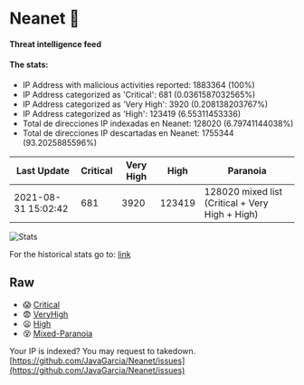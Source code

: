 # Neanet :hocho:
#### Threat intelligence feed
#### The stats:

- IP Address with malicious activities reported: 1883364 (100%)
- IP Address categorized as 'Critical':  681 (0.0361587032565%)
- IP Address categorized as 'Very High':  3920 (0.208138203767%)
- IP Address categorized as 'High':  123419 (6.55311453336)
- Total de direcciones IP indexadas en Neanet:  128020 (6.79741144038%)
- Total de direcciones IP descartadas en Neanet:  1755344 (93.2025885596%)

| Last Update | Critical | Very High | High | Paranoia |
| --- | --- | --- | --- | --- |
| 2021-08-31 15:02:42 | 681 | 3920 | 123419 | 128020 mixed list (Critical + Very High + High)|

![Stats](https://docs.google.com/spreadsheets/d/e/2PACX-1vSnaNMIXVabIpDJjufMlzH7poXnshF3mgd8Is1g9ytUEzVsP5my4Trn8f-xkoLLQ38xpL3HtmUexLo6/pubchart?oid=501124687&format=image)

For the historical stats go to: [link](/stats.csv)
## Raw
- :scream: [Critical](https://raw.githubusercontent.com/JavaGarcia/Neanet/master/blacklists/neanet_critical.txt)
- :fearful: [VeryHigh](https://raw.githubusercontent.com/JavaGarcia/Neanet/master/blacklists/neanet_veryHigh.txtt)
- :frowning: [High](https://raw.githubusercontent.com/JavaGarcia/Neanet/master/blacklists/neanet_high.txt)
- :dizzy_face: [Mixed-Paranoia](https://raw.githubusercontent.com/JavaGarcia/Neanet/master/blacklists/neanet_all.txt)


Your IP is indexed? You may request to takedown. [https://github.com/JavaGarcia/Neanet/issues](https://github.com/JavaGarcia/Neanet/issues)


























































































































































































































































































































































































































































































































































































































































































































































































































































































































































































































































































































































































































































































































































































































































































































































































































































































































































































































































































































































































































































































































































































































































































































































































































































































































































































































































































































































































































































































































































































































































































































































































































































































































































































































































































































































































































































































































































































































































































































































































































































































































































































































































































































































































































































































































































































































































































































































































































































































































































































































































































































































































































































































































































































































































































































































































































































































































































































































































































































































































































































































































































































































































































































































































































































































































































































































































































































































































































































































































































































































































































































































































































































































































































































































































































































































































































































































































































































































































































































































































































































































































































































































































































































































































































































































































































































































